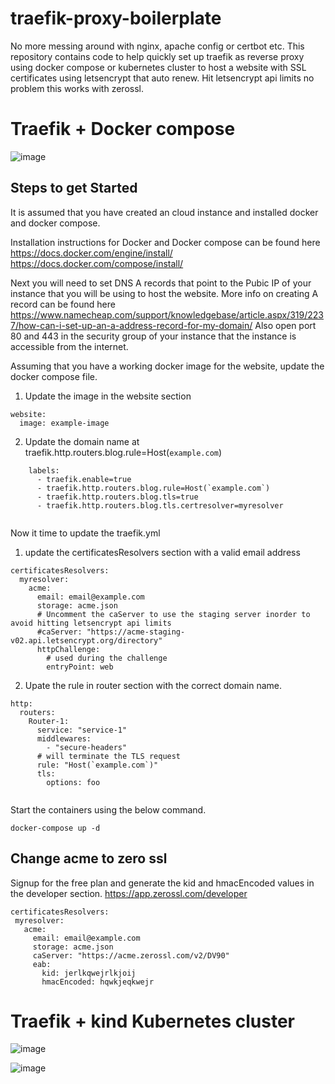 # traefik-proxy-boilerplate
No more messing around with nginx, apache config or certbot etc. This repository contains code to help quickly set up traefik as reverse proxy using docker compose or kubernetes cluster to host a website with SSL certificates using letsencrypt that auto renew. Hit letsencrypt api limits no problem this works with zerossl. 

# Traefik + Docker compose
![image](https://user-images.githubusercontent.com/11187601/148925399-2de1e90c-3e5d-4fe8-b46b-bd30c2cb3521.png)

## Steps to get Started 

It is assumed that you have created an cloud instance and installed docker and docker compose.

Installation instructions for Docker and Docker compose can be found here
https://docs.docker.com/engine/install/
https://docs.docker.com/compose/install/

Next you will need to set DNS A records that point to the Pubic IP of your instance that you will be using to host the website.
More info on creating A record can be found here https://www.namecheap.com/support/knowledgebase/article.aspx/319/2237/how-can-i-set-up-an-a-address-record-for-my-domain/
Also open port 80 and 443 in the security group of your instance that the instance is accessible from the internet.

Assuming that you have a working docker image for the website, update the docker compose file.
1. Update the image in the website section

``` 
website:
  image: example-image
```

2. Update the domain name at traefik.http.routers.blog.rule=Host(`example.com`)

```
    labels:
      - traefik.enable=true
      - traefik.http.routers.blog.rule=Host(`example.com`)
      - traefik.http.routers.blog.tls=true
      - traefik.http.routers.blog.tls.certresolver=myresolver
      
```

Now it time to update the traefik.yml
1. update the certificatesResolvers section with a valid email address

```
certificatesResolvers:
  myresolver:
    acme:
      email: email@example.com
      storage: acme.json
      # Uncomment the caServer to use the staging server inorder to avoid hitting letsencrypt api limits
      #caServer: "https://acme-staging-v02.api.letsencrypt.org/directory"
      httpChallenge:
        # used during the challenge
        entryPoint: web

```
2. Upate the rule in router section with the correct domain name.
```
http:
  routers:
    Router-1:
      service: "service-1"
      middlewares:
        - "secure-headers"
      # will terminate the TLS request
      rule: "Host(`example.com`)"
      tls:
        options: foo
        
 ```
 
 Start the containers using the below command.
 
 ```
 docker-compose up -d
 
 ```
 
 ## Change acme to zero ssl
 
 Signup for the free plan and generate the kid and hmacEncoded values in the developer section.
 https://app.zerossl.com/developer
 
 ```
 certificatesResolvers:
  myresolver:
    acme:
      email: email@example.com
      storage: acme.json
      caServer: "https://acme.zerossl.com/v2/DV90"
      eab:
        kid: jerlkqwejrlkjoij
        hmacEncoded: hqwkjeqkwejr
 ```

# Traefik + kind Kubernetes cluster
![image](https://user-images.githubusercontent.com/11187601/148925681-c634498c-e139-481a-b091-267920e3a7f8.png)



![image](https://user-images.githubusercontent.com/11187601/148923223-3e5820d8-1dfd-4f2f-b06f-df869aef7d4c.png)



